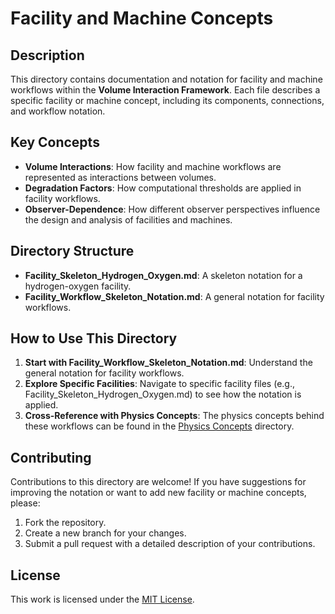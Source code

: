 # Facility and Machine Concepts

## Description
This directory contains documentation and notation for facility and machine workflows within the **Volume Interaction Framework**. Each file describes a specific facility or machine concept, including its components, connections, and workflow notation.

## Key Concepts
- **Volume Interactions**: How facility and machine workflows are represented as interactions between volumes.
- **Degradation Factors**: How computational thresholds are applied in facility workflows.
- **Observer-Dependence**: How different observer perspectives influence the design and analysis of facilities and machines.

## Directory Structure
- **Facility_Skeleton_Hydrogen_Oxygen.md**: A skeleton notation for a hydrogen-oxygen facility.
- **Facility_Workflow_Skeleton_Notation.md**: A general notation for facility workflows.

## How to Use This Directory
1. **Start with Facility_Workflow_Skeleton_Notation.md**: Understand the general notation for facility workflows.
2. **Explore Specific Facilities**: Navigate to specific facility files (e.g., Facility_Skeleton_Hydrogen_Oxygen.md) to see how the notation is applied.
3. **Cross-Reference with Physics Concepts**: The physics concepts behind these workflows can be found in the [Physics Concepts](../Physics_Concepts) directory.

## Contributing
Contributions to this directory are welcome! If you have suggestions for improving the notation or want to add new facility or machine concepts, please:
1. Fork the repository.
2. Create a new branch for your changes.
3. Submit a pull request with a detailed description of your contributions.

## License
This work is licensed under the [MIT License](../LICENSE).